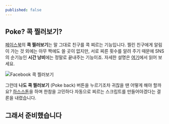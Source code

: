 ```yaml
---
published: false
---
```

## Poke? 콕 찔러보기?
[페이스북](https://www.facebook.com)의 **콕 찔러보기**는 말 그대로 친구를 콕 찌르는 기능입니다. 찔린 친구에게 알림이 가는 것 외에는 아무 짝에도 쓸 곳이 없지만, 서로 찌른 횟수를 알려 주기 때문에 SNS의 순기능인 **시간 낭비**에는 정말로 끝내주는 기능이죠. 자세한 설명은 [여기](https://www.facebook.com/help/451424538215150)에서 읽어 보세요.

![Facebook 콕 찔러보기]({{site.baseurl}}/assets/facebook-poke-example.png)

그런데 **나도 콕 찔러보기** (Poke back) 버튼을 누르기조차 귀찮을 땐 어떻게 해야 할까요? [하스스톤](http://playhearthstone.com/)을 하며 한참을 고민하다 자동으로 찌르는 스크립트를 만들어야겠다는 결론을 내렸습니다.

## 그래서 준비했습니다
